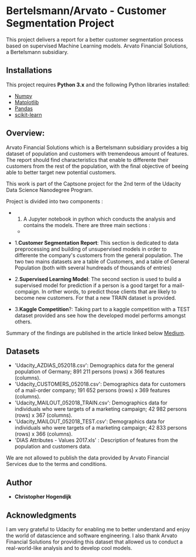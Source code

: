 # Bertelsmann/Arvato - Customer Segmentation Project

This project delivers a report for a better customer segmentation process based on supervised Machine Learning models. Arvato Financial Solutions, a Bertelsmann subsidiary.


##  Installations

This project requires **Python 3.x** and the following Python libraries installed:

- [Numpy](https://www.numpy.org/)
- [Matplotlib](https://matplotlib.org/)
- [Pandas](http://pandas.pydata.org)
- [scikit-learn](http://scikit-learn.org/stable/)


## Overview:
Arvato Financial Solutions which is a Bertelsmann subsidiary provides a big dataset of population and customers with tremendeous amount of features. The report should find characteristics that enable to differente their customers from the rest of the population, with the final objective of beeing able to better target new potential customers. 

This work is part of the Captsone project for the 2nd term of the Udacity Data Science Nanodegree Program. 

Project is divided into two components : 

- 1. A Jupyter notebook in python which conducts the analysis and contains the models. There are three main sections : 
	- 

- 1.**Customer Segmentation Report**:  This section is dedicated to data preprocessing and building of unsupervised models in order to differente the company's customers from the general population. The two two mains datasets are a table of Customers, and a table of General Population (both with several hundreads of thousands of entries)
- 2.**Supervised Learning Model**:  The second section is used to build a supervised model for prediction if a person is a good target for a mail-compaign. In orther words, to predict those clients that are likely to become new customers. For that a new TRAIN dataset is provided.
- 3.**Kaggle Competition**?: Taking part to a kaggle competition with a TEST dataset provided ans see how the developed model performs amongst others.

Summary of the findings are published in the article linked below [Medium]().


## Datasets

- 'Udacity_AZDIAS_052018.csv': Demographics data for the general population of Germany; 891 211 persons (rows) x 366 features (columns).
- 'Udacity_CUSTOMERS_052018.csv': Demographics data for customers of a mail-order company; 191 652 persons (rows) x 369 features (columns).
- 'Udacity_MAILOUT_052018_TRAIN.csv': Demographics data for individuals who were targets of a marketing campaign; 42 982 persons (rows) x 367 (columns).
- 'Udacity_MAILOUT_052018_TEST.csv': Demographics data for individuals who were targets of a marketing campaign; 42 833 persons (rows) x 366 (columns).
- 'DIAS Attributes - Values 2017.xls' : Description of features from the population and customers data.

We are not allowed to publish the data provided by Arvato Financial Services due to the terms and conditions.

## Author

-   **Christopher Hogendijk**


## Acknowledgments

I am very grateful to Udacity for enabling me to better understand and enjoy the world of datascience and software engineering. I also thank Arvato Financial Solutions for providing this dataset that allowed us to conduct a real-world-like analysis and to develop cool models.
